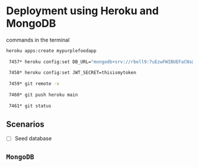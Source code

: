 # Deployment using Heroku and MongoDB

commands in the terminal

```zsh
heroku apps:create mypurplefoodapp
 
 7457* heroku config:set DB_URL="mongodb+srv://rbell9:7uEzwFWIBUEFaCNs@myappdb.h0itf.mongodb.net/myFirstDatabase?retryWrites=true&w=majority&useNewUrlParser=true&useUnifiedTopology=true"
 
 7458* heroku config:set JWT_SECRET=thisismytoken
 
 7459* git remote -v
 
 7460* git push heroku main
 
 7461* git status
```

## Scenarios

- [ ] Seed database

## `MongoDB`

